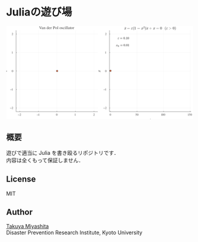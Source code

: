 # Juliaの遊び場

<p align="center">
<img src="https://github.com/hydrocoast/MyPlaygroundJulia/blob/main/ex1_vanderPol_eps1.gif", width="800">
</p>  

## 概要
遊びで適当に Julia を書き殴るリポジトリです．  
内容は全くもって保証しません．  

## License
MIT

## Author
[Takuya Miyashita](https://hydrocoast.jp)   
Disaster Prevention Research Institute, Kyoto University  
